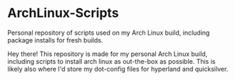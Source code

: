 # ArchLinux-Scripts
Personal repository of scripts used on my Arch Linux build, including package installs for fresh builds.

Hey there! This repository is made for my personal Arch Linux build, including scripts to install arch linux as out-the-box as possible. This is likely also where I'd store my dot-config files for hyperland and quicksilver.
